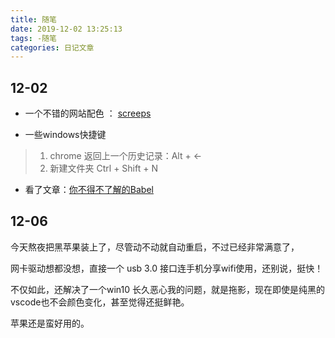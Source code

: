 ```yaml
---
title: 随笔
date: 2019-12-02 13:25:13
tags: -随笔
categories: 日记文章
---
```


## 12-02

* 一个不错的网站配色 ：
[screeps](https://screeps.com/?tdsourcetag=s_pctim_aiomsg)

* 一些windows快捷键
> 1. chrome 返回上一个历史记录：Alt + <-
> 2. 新建文件夹 Ctrl + Shift + N

* 看了文章：[你不得不了解的Babel](https://juejin.im/post/5ddff3abe51d4502d56bd143?utm_source=gold_browser_extension)

## 12-06

今天熬夜把黑苹果装上了，尽管动不动就自动重启，不过已经非常满意了，

网卡驱动想都没想，直接一个 usb 3.0 接口连手机分享wifi使用，还别说，挺快！

不仅如此，还解决了一个win10 长久恶心我的问题，就是拖影，现在即使是纯黑的vscode也不会颜色变化，甚至觉得还挺鲜艳。

苹果还是蛮好用的。
